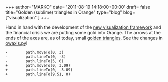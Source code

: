 +++
author="MARKO"
date= '2011-08-19 14:18:00+00:00'
draft= false
title="Golden (sublime) triangles in Orange"
type="blog"
blog=["visualization" ]
+++

Hand in hand with the development of the [new visualization framework](/blog/2011/06/30/orange-gsoc-visualizations-with-qt/) and the financial crisis we are putting some gold into Orange. The arrows at the ends of the axes are, as of today, small [golden triangles](http://en.wikipedia.org/wiki/Golden_triangle_(mathematics)). See the changes in [owaxis.py](http://orange.biolab.si/trac/intertrac/source%3Atrunk/orange/OrangeWidgets/plot/owaxis.py)!




    
    -        path.moveTo(0, 3)
    -        path.lineTo(0, -3)
    -        path.lineTo(5, 0)
    +        path.moveTo(0, 3.09)
    +        path.lineTo(0, -3.09)
    +        path.lineTo(9.51, 0)



